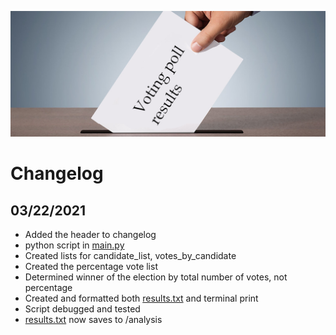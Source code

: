 ![Voting poll results](Resources/header.jpg)

# Changelog

## **03/22/2021**
- Added the header to changelog
- python script in [main.py](main.py)
- Created lists for candidate_list, votes_by_candidate
- Created the percentage vote list
- Determined winner of the election by total number of votes, not percentage
- Created and formatted both [results.txt](analysis/results.txt) and terminal print
- Script debugged and tested
- [results.txt](analysis/results.txt) now saves to /analysis
